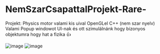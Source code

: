# NemSzarCsapattalProjekt-Rare-

Projekt: Physics motor valami kis uival OpenGLel C++ (nem szar nyelv)
Valami Popup windowot UI-nak és ott szimulálnánk hogy bizonyos objektumra hogy hat a fizika
👍



![image](https://github.com/user-attachments/assets/619c0a50-8a8d-468f-9fb9-fcf4ce7f8324)
![image](https://github.com/user-attachments/assets/bd05bba3-9ea3-479a-ba91-73f7da302279)
